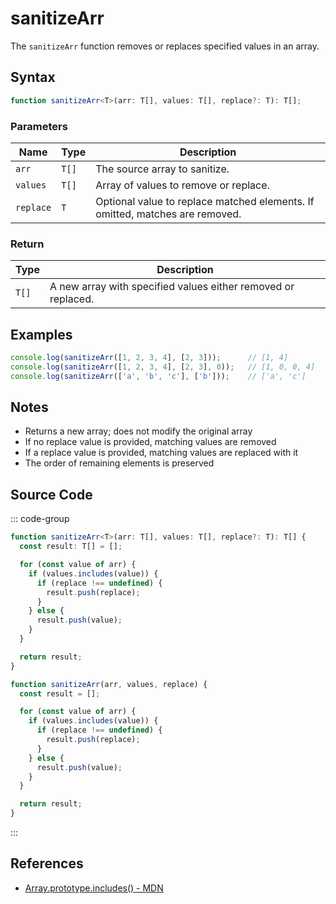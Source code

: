 # sanitizeArr

The `sanitizeArr` function removes or replaces specified values in an array.

## Syntax

```typescript
function sanitizeArr<T>(arr: T[], values: T[], replace?: T): T[];
```

### Parameters

| Name      | Type    | Description                                                      |
|-----------|---------|------------------------------------------------------------------|
| `arr`     | `T[]`   | The source array to sanitize.                                     |
| `values`  | `T[]`   | Array of values to remove or replace.                            |
| `replace` | `T`     | Optional value to replace matched elements. If omitted, matches are removed. |

### Return

| Type   | Description                                                      |
|--------|------------------------------------------------------------------|
| `T[]`  | A new array with specified values either removed or replaced.     |

## Examples

```typescript
console.log(sanitizeArr([1, 2, 3, 4], [2, 3]));      // [1, 4]
console.log(sanitizeArr([1, 2, 3, 4], [2, 3], 0));   // [1, 0, 0, 4]
console.log(sanitizeArr(['a', 'b', 'c'], ['b']));    // ['a', 'c']
```

## Notes

- Returns a new array; does not modify the original array
- If no replace value is provided, matching values are removed
- If a replace value is provided, matching values are replaced with it
- The order of remaining elements is preserved

## Source Code

::: code-group
```typescript
function sanitizeArr<T>(arr: T[], values: T[], replace?: T): T[] {
  const result: T[] = [];

  for (const value of arr) {
    if (values.includes(value)) {
      if (replace !== undefined) {
        result.push(replace);
      }
    } else {
      result.push(value);
    }
  }

  return result;
}
```

```javascript
function sanitizeArr(arr, values, replace) {
  const result = [];

  for (const value of arr) {
    if (values.includes(value)) {
      if (replace !== undefined) {
        result.push(replace);
      }
    } else {
      result.push(value);
    }
  }

  return result;
}
```
:::

## References

- [Array.prototype.includes() - MDN](https://developer.mozilla.org/en-US/docs/Web/JavaScript/Reference/Global_Objects/Array/includes)